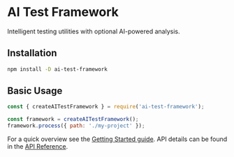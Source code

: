 # AI Test Framework

Intelligent testing utilities with optional AI-powered analysis.

## Installation

```bash
npm install -D ai-test-framework
```

## Basic Usage

```javascript
const { createAITestFramework } = require('ai-test-framework');

const framework = createAITestFramework();
framework.process({ path: './my-project' });
```

For a quick overview see the [Getting Started guide](../docs/getting-started.md).
API details can be found in the [API Reference](../docs/api-reference.md).
